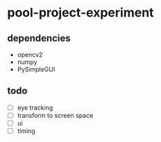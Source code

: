 # pool-project-experiment

## dependencies
- opencv2
- numpy
- PySimpleGUI

## todo
- [ ] eye tracking
- [ ] transform to screen space
- [ ] ui
- [ ] timing